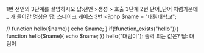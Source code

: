 1번 선언의 3단계를 설명하시오
답:선언 >생성 > 호출  3단계
2번 단어_단어 처럼가운데 _ 가 들어간 명칭은
답: 스네이크 케이스
3번 <?php
$name = "대림대학교";




//
function hello($name){
    echo $name;
}
if(!function_exists("hello")){
function hello($name){
    echo $name;
}}
hello("대림이");
출력 되는 값은?
답: 대림이